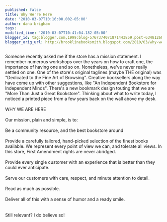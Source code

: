 ```yaml
---
published: false
title: Why We're Here
date: '2010-03-07T10:16:00.002-05:00'
author: dana brigham
tags: 
modified_time: '2010-03-07T10:41:04.182-05:00'
blogger_id: tag:blogger.com,1999:blog-5767374071871443859.post-6348126871940373124
blogger_orig_url: http://brooklinebooksmith.blogspot.com/2010/03/why-were-here.html
---
```


Someone recently asked me if the store has a mission statement.  I remember numerous workshops over the years on how to craft one, the importance of having one and so on.  Nonetheless, we've never really settled on one.  One of the store's original taglines (maybe THE original) was "Dedicated to the Fine Art of Browsing".  Creative booksellers along the way have come up with other suggestions, like "An Independent Bookstore for Independent Minds".   There's a new bookmark design touting that we are "More Than Just a Great Bookstore".  Thinking about what to write today, I noticed a printed piece from a few years back on the wall above my desk.<br /><br />WHY WE ARE HERE<br /><br />Our mission, plain and simple, is to:<br /><br />Be a community resource, and the best bookstore around<br /><br />Provide a carefully tailored, hand-picked selection of the finest books available.  We represent every point of view we can, and tolerate all views.  In this store, First Amendment rights are never abridged.<br /><br />Provide every single customer with an experience that is better than they could ever anticipate.<br /><br />Serve our customers with care, respect, and minute attention to detail.<br /><br />Read as much as possible.<br /><br />Deliver all of this with a sense of humor and a ready smile.<br /><br /><br />Still relevant?  I do believe so!